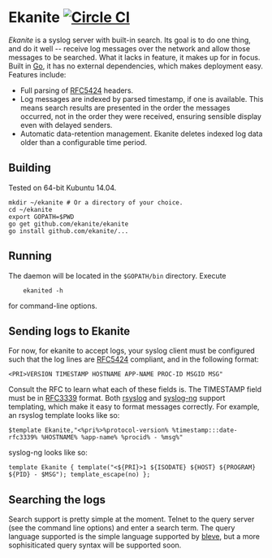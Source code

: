 # Ekanite [![Circle CI](https://circleci.com/gh/ekanite/ekanite/tree/master.svg?style=svg)](https://circleci.com/gh/ekanite/ekanite/tree/master)
*Ekanite* is a syslog server with built-in search. Its goal is to do one thing, and do it well -- receive log messages over the network and allow those messages to be searched. What it lacks in feature, it makes up for in focus. Built in [Go](http://www.golang.org), it has no external dependencies, which makes deployment easy. Features include:

- Full parsing of [RFC5424](http://tools.ietf.org/html/rfc5424) headers.
- Log messages are indexed by parsed timestamp, if one is available. This means search results are presented in the order the messages occurred, not in the order they were received, ensuring sensible display even with delayed senders.
- Automatic data-retention management. Ekanite deletes indexed log data older than a configurable time period.

Building
------------
Tested on 64-bit Kubuntu 14.04.

    mkdir ~/ekanite # Or a directory of your choice.
    cd ~/ekanite
    export GOPATH=$PWD
    go get github.com/ekanite/ekanite
    go install github.com/ekanite/...

Running
------------
The daemon will be located in the ```$GOPATH/bin``` directory. Execute

        ekanited -h

for command-line options.

Sending logs to Ekanite
------------
For now, for ekanite to accept logs, your syslog client must be configured such that the log lines are [RFC5424](http://tools.ietf.org/html/rfc5424) compliant, and in the following format:

    <PRI>VERSION TIMESTAMP HOSTNAME APP-NAME PROC-ID MSGID MSG"

Consult the RFC to learn what each of these fields is. The TIMESTAMP field must be in [RFC3339](http://www.ietf.org/rfc/rfc3339.txt) format.  Both [rsyslog](http://www.rsyslog.com/) and [syslog-ng](http://www.balabit.com/network-security/syslog-ng) support templating, which make it easy to format messages correctly. For example, an rsyslog template looks like so:

    $template Ekanite,"<%pri%>%protocol-version% %timestamp:::date-rfc3339% %HOSTNAME% %app-name% %procid% - %msg%"

syslog-ng looks like so:

    template Ekanite { template("<${PRI}>1 ${ISODATE} ${HOST} ${PROGRAM} ${PID} - $MSG"); template_escape(no) };
    
Searching the logs
------------
Search support is pretty simple at the moment. Telnet to the query server (see the command line options) and enter a search term. The query language supported is the simple language supported by [bleve](http://godoc.org/github.com/blevesearch/bleve#NewQueryStringQuery), but a more sophisiticated query syntax will be supported soon.

